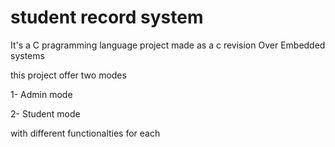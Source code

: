﻿# student record system
 It's a C pragramming language project made as a c revision Over Embedded systems
 
this project offer two modes 

1- Admin mode 

2- Student mode

with different functionalties for each 
